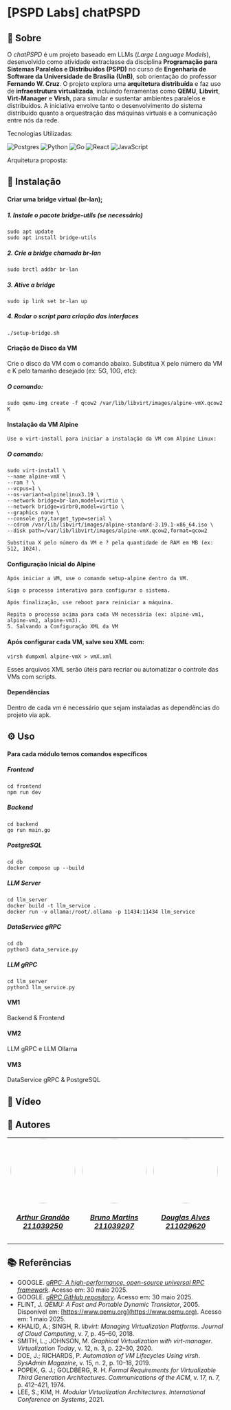 # [PSPD Labs] chatPSPD

## 📝 Sobre

O *chatPSPD* é um projeto baseado em LLMs (*Large Language Models*), desenvolvido como atividade extraclasse da disciplina **Programação para Sistemas Paralelos e Distribuídos (PSPD)** no curso de **Engenharia de Software da Universidade de Brasília (UnB)**, sob orientação do professor **Fernando W. Cruz**. O projeto explora uma **arquitetura distribuída** e faz uso de **infraestrutura virtualizada**, incluindo ferramentas como **QEMU**, **Libvirt**, **Virt-Manager** e **Virsh**, para simular e sustentar ambientes paralelos e distribuídos. A iniciativa envolve tanto o desenvolvimento do sistema distribuído quanto a orquestração das máquinas virtuais e a comunicação entre nós da rede.

Tecnologias Utilizadas:

![Postgres](https://img.shields.io/badge/postgres-%23316192.svg?style=for-the-badge&logo=postgresql&logoColor=white) ![Python](https://img.shields.io/badge/python-3670A0?style=for-the-badge&logo=python&logoColor=ffdd54) ![Go](https://img.shields.io/badge/go-%2300ADD8.svg?style=for-the-badge&logo=go&logoColor=white) ![React](https://img.shields.io/badge/react-%2320232a.svg?style=for-the-badge&logo=react&logoColor=%2361DAFB) ![JavaScript](https://img.shields.io/badge/javascript-%23323330.svg?style=for-the-badge&logo=javascript&logoColor=%23F7DF1E)

Arquitetura proposta:



## 💾 Instalação

#### Criar uma bridge virtual (br-lan);

##### 1. Instale o pacote bridge-utils (se necessário)

    sudo apt update
    sudo apt install bridge-utils

##### 2. Crie a bridge chamada br-lan

    sudo brctl addbr br-lan

##### 3. Ative a bridge

    sudo ip link set br-lan up

##### 4. Rodar o script para criação das interfaces

    ./setup-bridge.sh

#### Criação de Disco da VM

Crie o disco da VM com o comando abaixo. Substitua X pelo número da VM e K pelo tamanho desejado (ex: 5G, 10G, etc):
##### O comando:
    sudo qemu-img create -f qcow2 /var/lib/libvirt/images/alpine-vmX.qcow2 K

#### Instalação da VM Alpine

    Use o virt-install para iniciar a instalação da VM com Alpine Linux:

##### O comando:
    sudo virt-install \
    --name alpine-vmX \
    --ram ? \
    --vcpus=1 \
    --os-variant=alpinelinux3.19 \
    --network bridge=br-lan,model=virtio \
    --network bridge=virbr0,model=virtio \
    --graphics none \
    --console pty,target_type=serial \
    --cdrom /var/lib/libvirt/images/alpine-standard-3.19.1-x86_64.iso \
    --disk path=/var/lib/libvirt/images/alpine-vmX.qcow2,format=qcow2

    Substitua X pelo número da VM e ? pela quantidade de RAM em MB (ex: 512, 1024).

#### Configuração Inicial do Alpine

    Após iniciar a VM, use o comando setup-alpine dentro da VM.

    Siga o processo interativo para configurar o sistema.

    Após finalização, use reboot para reiniciar a máquina.

    Repita o processo acima para cada VM necessária (ex: alpine-vm1, alpine-vm2, alpine-vm3).
    5. Salvando a Configuração XML da VM

#### Após configurar cada VM, salve seu XML com:

    virsh dumpxml alpine-vmX > vmX.xml

Esses arquivos XML serão úteis para recriar ou automatizar o controle das VMs com scripts.

#### Dependências
Dentro de cada vm é necessário que sejam instaladas as dependências do projeto via apk. 

## ⚙️ Uso

#### Para cada módulo temos comandos específicos

##### Frontend
    cd frontend
    npm run dev
##### Backend
    cd backend
    go run main.go

##### PostgreSQL
    cd db
    docker compose up --build

##### LLM Server
    cd llm_server
    docker build -t llm_service .
    docker run -v ollama:/root/.ollama -p 11434:11434 llm_service

##### DataService gRPC 
    cd db
    python3 data_service.py

##### LLM gRPC
    cd llm_server
    python3 llm_service.py

#### VM1 
Backend & Frontend
#### VM2 
LLM gRPC e LLM Ollama
#### VM3
DataService gRPC & PostgreSQL 

## 🎥 Vídeo

## 👥 Autores

<div align="center">
   <table style="margin-left: auto; margin-right: auto;">
        <tr>
            <td align="center">
                <a href="https://github.com/arthurgrandao">
                    <img style="border-radius: 50%;" src="https://avatars.githubusercontent.com/u/85596312?v=4" width="150px;"/>
                    <h5 class="text-center">Arthur Grandão <br>211039250</h5>
                </a>
            </td>
            <td align="center">
                <a href="https://github.com/gitbmvb">
                    <img style="border-radius: 50%;" src="https://avatars.githubusercontent.com/u/30751876?v=4" width="150px;"/>
                    <h5 class="text-center">Bruno Martins <br>211039297</h5>
                </a>
            </td>
            <td align="center">
                <a href="https://github.com/dougAlvs">
                    <img style="border-radius: 50%;" src="https://avatars.githubusercontent.com/u/98109429?v=4" width="150px;"/>
                    <h5 class="text-center">Douglas Alves <br>211029620</h5>
                </a>
            </td>
            <td align="center">
                <a href="https://github.com/g16c">
                    <img style="border-radius: 50%;" src="https://avatars.githubusercontent.com/u/90865675?v=4" width="150px;"/>
                    <h5 class="text-center">Gabriel Campello <br>211039439</h5>
                </a>
            </td>
            <td align="center">
                <a href="https://github.com/manuziny">
                    <img style="border-radius: 50%;" src="https://avatars.githubusercontent.com/u/88348637?v=4" width="150px;"/>
                    <h5 class="text-center">Geovanna Avelino <br>202016328</h5>
                </a>
            </td>
    </table>
</div>

## 📚 Referências

- GOOGLE. [*gRPC: A high-performance, open-source universal RPC framework*](https://grpc.io). Acesso em: 30 maio 2025.
- GOOGLE. [*gRPC GitHub repository*](https://github.com/grpc/grpc). Acesso em: 30 maio 2025.
- FLINT, J. *QEMU: A Fast and Portable Dynamic Translator*, 2005. Disponível em: [https://www.qemu.org](https://www.qemu.org). Acesso em: 1 maio 2025.
- KHALID, A.; SINGH, R. *libvirt: Managing Virtualization Platforms*. *Journal of Cloud Computing*, v. 7, p. 45–60, 2018.
- SMITH, L.; JOHNSON, M. *Graphical Virtualization with virt-manager*. *Virtualization Today*, v. 12, n. 3, p. 22–30, 2020.
- DOE, J.; RICHARDS, P. *Automation of VM Lifecycles Using virsh*. *SysAdmin Magazine*, v. 15, n. 2, p. 10–18, 2019.
- POPEK, G. J.; GOLDBERG, R. H. *Formal Requirements for Virtualizable Third Generation Architectures*. *Communications of the ACM*, v. 17, n. 7, p. 412–421, 1974.
- LEE, S.; KIM, H. *Modular Virtualization Architectures*. *International Conference on Systems*, 2021.
